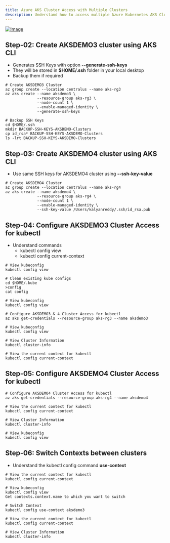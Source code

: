 ```yaml
---
title: Azure AKS Cluster Access with Multiple Clusters
description: Understand how to access multiple Azure Kubernetes AKS Clusters using kubectl
---
```



[![Image](https://stacksimplify.com/course-images/azure-kubernetes-service-access-multiple-clusters.png "Azure AKS Kubernetes - Masterclass")](https://stacksimplify.com/course-images/azure-kubernetes-service-access-multiple-clusters.png)


## Step-02: Create AKSDEMO3 cluster using AKS CLI
- Generates SSH Keys with option **--generate-ssh-keys** 
- They will be stored in **$HOME/.ssh** folder in your local desktop
- Backup them if required
```
# Create AKSDEMO3 Cluster
az group create --location centralus --name aks-rg3
az aks create --name aksdemo3 \
              --resource-group aks-rg3 \
              --node-count 1 \
              --enable-managed-identity \
              --generate-ssh-keys

# Backup SSH Keys
cd $HOME/.ssh
mkdir BACKUP-SSH-KEYS-AKSDEMO-Clusters
cp id_rsa* BACKUP-SSH-KEYS-AKSDEMO-Clusters
ls -lrt BACKUP-SSH-KEYS-AKSDEMO-Clusters
```

## Step-03: Create AKSDEMO4 cluster using AKS CLI
- Use same SSH keys for AKSDEMO4 cluster using **--ssh-key-value**
```
# Create AKSDEMO4 Cluster
az group create --location centralus --name aks-rg4
az aks create --name aksdemo4 \
              --resource-group aks-rg4 \
              --node-count 1 \
              --enable-managed-identity \
              --ssh-key-value /Users/kalyanreddy/.ssh/id_rsa.pub              
```

## Step-04: Configure AKSDEMO3 Cluster Access for kubectl
- Understand commands 
  - kubectl config view
  - kubectl config current-context
```
# View kubeconfig
kubectl config view

# Clean existing kube configs
cd $HOME/.kube
>config
cat config

# View kubeconfig
kubectl config view

# Configure AKSDEMO3 & 4 Cluster Access for kubectl
az aks get-credentials --resource-group aks-rg3 --name aksdemo3

# View kubeconfig
kubectl config view

# View Cluster Information
kubectl cluster-info

# View the current context for kubectl
kubectl config current-context
```

## Step-05: Configure AKSDEMO4 Cluster Access for kubectl
```
# Configure AKSDEMO4 Cluster Access for kubectl
az aks get-credentials --resource-group aks-rg4 --name aksdemo4

# View the current context for kubectl
kubectl config current-context

# View Cluster Information
kubectl cluster-info

# View kubeconfig
kubectl config view
```

## Step-06: Switch Contexts between clusters
- Understand the kubectl config command **use-context**
```
# View the current context for kubectl
kubectl config current-context

# View kubeconfig
kubectl config view 
Get contexts.context.name to which you want to switch 

# Switch Context
kubectl config use-context aksdemo3

# View the current context for kubectl
kubectl config current-context

# View Cluster Information
kubectl cluster-info
```